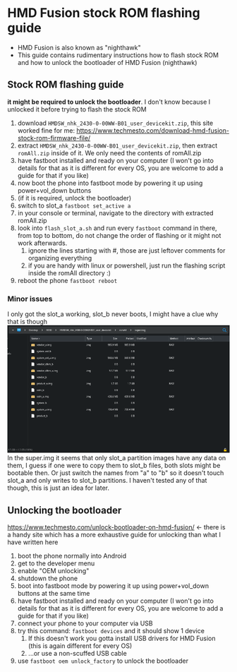 # HMD Fusion stock ROM flashing guide

- HMD Fusion is also known as "nighthawk"
- This guide contains rudimentary instructions how to flash stock ROM and how to unlock the bootloader of HMD Fusion (nighthawk)
## Stock ROM flashing guide

**it might be required to unlock the bootloader**. I don't know because I unlocked it before trying to flash the stock ROM

1. download `HMDSW_nhk_2430-0-00WW-B01_user_devicekit.zip`, this site worked fine for me: https://www.techmesto.com/download-hmd-fusion-stock-rom-firmware-file/
2. extract `HMDSW_nhk_2430-0-00WW-B01_user_devicekit.zip`, then extract `romAll.zip` inside of it. We only need the contents of romAll.zip
3. have fastboot installed and ready on your computer (I won't go into details for that as it is different for every OS, you are welcome to add a guide for that if you like)
4. now boot the phone into fastboot mode by powering it up using power+vol_down buttons
5. (if it is required, unlock the bootloader)
6. switch to slot_a `fastboot set_active a`
7. in your console or terminal, navigate to the directory with extracted romAll.zip
8. look into `flash_slot_a.sh` and run every `fastboot` command in there, from top to bottom, do not change the order of flashing or it might not work afterwards.
	1. ignore the lines starting with #, those are just leftover comments for organizing everything
	2. if you are handy with linux or powershell, just run the flashing script inside the romAll directory :)
9. reboot the phone `fastboot reboot`

### Minor issues
I only got the slot_a working, slot_b never boots, I might have a clue why that is though
![Screenshot of super.img directory tree](/screenshot_super_img.png?raw=true "Optional Title")
In the super.img it seems that only slot_a partition images have any data on them, I guess if one were to copy them to slot_b files, both slots might be bootable then. Or just switch the names from "a" to "b" so it doesn't touch slot_a and only writes to slot_b partitions. I haven't tested any of that though, this is just an idea for later.

## Unlocking the bootloader
https://www.techmesto.com/unlock-bootloader-on-hmd-fusion/ <- there is a handy site which has a more exhaustive guide for unlocking than what I have written here

1. boot the phone normally into Android
2. get to the developer menu
3. enable "OEM unlocking"
4. shutdown the phone
5. boot into fastboot mode by powering it up using power+vol_down buttons at the same time
6. have fastboot installed and ready on your computer (I won't go into details for that as it is different for every OS, you are welcome to add a guide for that if you like)
7. connect your phone to your computer via USB
8. try this command: `fastboot devices` and it should show 1 device
	1. If this doesn't work you gotta install USB drivers for HMD Fusion (this is again different for every OS)
	2. ...or use a non-scuffed USB cable
9. use `fastboot oem unlock_factory` to unlock the bootloader
